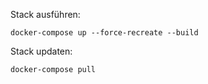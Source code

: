 Stack ausführen:

`docker-compose up --force-recreate --build`

Stack updaten:

`docker-compose pull`